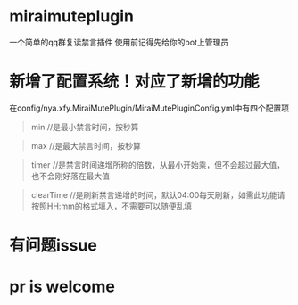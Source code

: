# miraimuteplugin
一个简单的qq群复读禁言插件  使用前记得先给你的bot上管理员

# 新增了配置系统！对应了新增的功能

在config/nya.xfy.MiraiMutePlugin/MiraiMutePluginConfig.yml中有四个配置项

  >min  //是最小禁言时间，按秒算

  >max //是最大禁言时间，按秒算

  >timer //是禁言时间递增所称的倍数，从最小开始乘，但不会超过最大值，也不会刚好落在最大值

  >clearTime //是刷新禁言递增的时间，默认04:00每天刷新，如需此功能请按照HH:mm的格式填入，不需要可以随便乱填

# 有问题issue 

# pr is welcome
